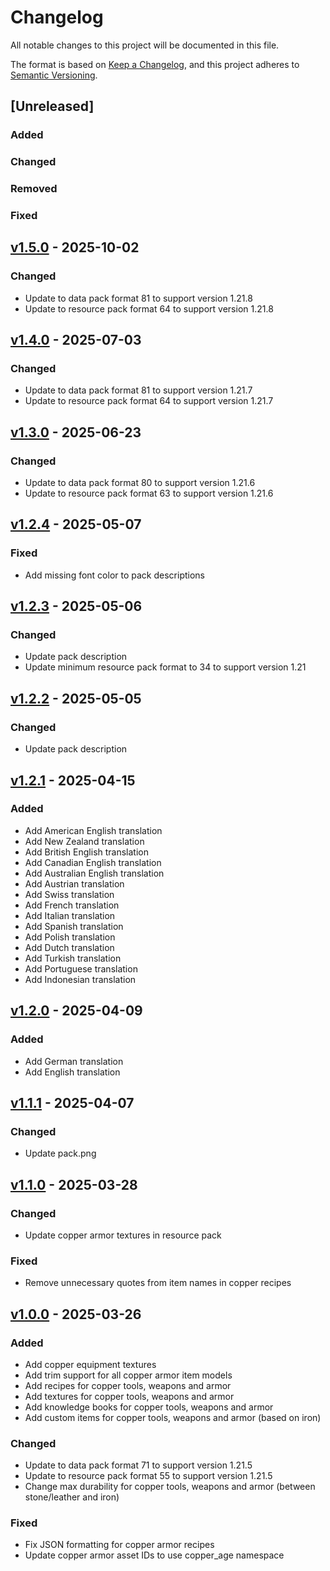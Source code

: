 # Changelog

All notable changes to this project will be documented in this file.

The format is based on [Keep a Changelog](https://keepachangelog.com/en/1.1.0/),
and this project adheres to [Semantic Versioning](https://semver.org/spec/v2.0.0.html).

## [Unreleased]

### Added

### Changed

### Removed

### Fixed

## [v1.5.0](https://github.com/Neluxx/copper-age/releases/tag/v1.5.0) - 2025-10-02

### Changed
- Update to data pack format 81 to support version 1.21.8
- Update to resource pack format 64 to support version 1.21.8

## [v1.4.0](https://github.com/Neluxx/copper-age/releases/tag/v1.4.0) - 2025-07-03

### Changed
- Update to data pack format 81 to support version 1.21.7
- Update to resource pack format 64 to support version 1.21.7

## [v1.3.0](https://github.com/Neluxx/copper-age/releases/tag/v1.3.0) - 2025-06-23

### Changed
- Update to data pack format 80 to support version 1.21.6
- Update to resource pack format 63 to support version 1.21.6

## [v1.2.4](https://github.com/Neluxx/copper-age/releases/tag/v1.2.4) - 2025-05-07

### Fixed
- Add missing font color to pack descriptions

## [v1.2.3](https://github.com/Neluxx/copper-age/releases/tag/v1.2.3) - 2025-05-06

### Changed
- Update pack description
- Update minimum resource pack format to 34 to support version 1.21

## [v1.2.2](https://github.com/Neluxx/copper-age/releases/tag/v1.2.2) - 2025-05-05

### Changed
- Update pack description

## [v1.2.1](https://github.com/Neluxx/copper-age/releases/tag/v1.2.1) - 2025-04-15

### Added
- Add American English translation
- Add New Zealand translation
- Add British English translation
- Add Canadian English translation
- Add Australian English translation
- Add Austrian translation
- Add Swiss translation
- Add French translation
- Add Italian translation
- Add Spanish translation
- Add Polish translation
- Add Dutch translation
- Add Turkish translation
- Add Portuguese translation
- Add Indonesian translation

## [v1.2.0](https://github.com/Neluxx/copper-age/releases/tag/v1.2.0) - 2025-04-09

### Added
- Add German translation
- Add English translation

## [v1.1.1](https://github.com/Neluxx/copper-age/releases/tag/v1.1.1) - 2025-04-07

### Changed
- Update pack.png

## [v1.1.0](https://github.com/Neluxx/copper-age/releases/tag/v1.1.0) - 2025-03-28

### Changed
- Update copper armor textures in resource pack

### Fixed
- Remove unnecessary quotes from item names in copper recipes

## [v1.0.0](https://github.com/Neluxx/copper-age/releases/tag/v1.0.0) - 2025-03-26

### Added
- Add copper equipment textures
- Add trim support for all copper armor item models
- Add recipes for copper tools, weapons and armor
- Add textures for copper tools, weapons and armor
- Add knowledge books for copper tools, weapons and armor
- Add custom items for copper tools, weapons and armor (based on iron)

### Changed
- Update to data pack format 71 to support version 1.21.5
- Update to resource pack format 55 to support version 1.21.5
- Change max durability for copper tools, weapons and armor (between stone/leather and iron)

### Fixed
- Fix JSON formatting for copper armor recipes
- Update copper armor asset IDs to use copper_age namespace

